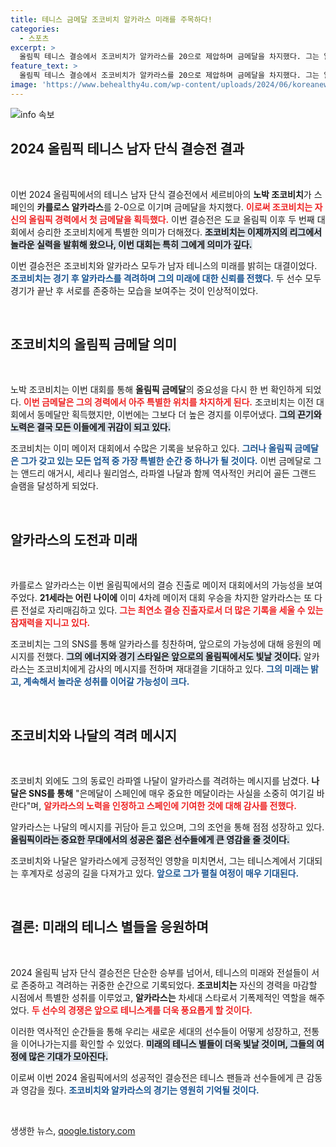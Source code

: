 ```yaml
---
title: 테니스 금메달 조코비치 알카라스 미래를 주목하다!
categories:
  - 스포츠
excerpt: >
  올림픽 테니스 결승에서 조코비치가 알카라스를 20으로 제압하며 금메달을 차지했다. 그는 알카라스를 격려하며 앞으로 20번 더 출전하고 금메달을 딸 수 있다고 전했다. 두 전설의 만남과 알카라스의 미래가 기대된다!
feature_text: >
  올림픽 테니스 결승에서 조코비치가 알카라스를 20으로 제압하며 금메달을 차지했다. 그는 알카라스를 격려하며 앞으로 20번 더 출전하고 금메달을 딸 수 있다고 전했다. 두 전설의 만남과 알카라스의 미래가 기대된다!
image: 'https://www.behealthy4u.com/wp-content/uploads/2024/06/koreanews.jpg'
---
```


<p><img src="https://www.behealthy4u.com/wp-content/uploads/2024/06/koreanews.jpg" alt="info 속보" /></p>

<h2 data-ke-size="size26">2024 올림픽 테니스 남자 단식 결승전 결과</h2>

<p data-ke-size="size16">&nbsp;</p>

<p>이번 2024 올림픽에서의 테니스 남자 단식 결승전에서 세르비아의 <b>노박 조코비치</b>가 스페인의 <b>카를로스 알카라스</b>를 2-0으로 이기며 금메달을 차지했다. <b><span style="color: #ee2323;">이로써 조코비치는 자신의 올림픽 경력에서 첫 금메달을 획득했다.</span></b> 이번 결승전은 도쿄 올림픽 이후 두 번째 대회에서 승리한 조코비치에게 특별한 의미가 더해졌다. <b><span style="background-color: #21538527;">조코비치는 이제까지의 리그에서 놀라운 실력을 발휘해 왔으나, 이번 대회는 특히 그에게 의미가 깊다.</span></b> </p>

<p>이번 결승전은 조코비치와 알카라스 모두가 남자 테니스의 미래를 밝히는 대결이었다. <b><span style="color: #1a5490;">조코비치는 경기 후 알카라스를 격려하며 그의 미래에 대한 신뢰를 전했다.</span></b> 두 선수 모두 경기가 끝난 후 서로를 존중하는 모습을 보여주는 것이 인상적이었다.</p>

<p data-ke-size="size16">&nbsp;</p>

<h2 data-ke-size="size26">조코비치의 올림픽 금메달 의미</h2>

<p data-ke-size="size16">&nbsp;</p>

<p>노박 조코비치는 이번 대회를 통해 <b>올림픽 금메달</b>의 중요성을 다시 한 번 확인하게 되었다. <b><span style="color: #ee2323;">이번 금메달은 그의 경력에서 아주 특별한 위치를 차지하게 된다.</span></b> 조코비치는 이전 대회에서 동메달만 획득했지만, 이번에는 그보다 더 높은 경지를 이루어냈다. <b><span style="background-color: #21538527;">그의 끈기와 노력은 결국 모든 이들에게 귀감이 되고 있다.</span></b></p>

<p>조코비치는 이미 메이저 대회에서 수많은 기록을 보유하고 있다. <b><span style="color: #1a5490;">그러나 올림픽 금메달은 그가 갖고 있는 모든 업적 중 가장 특별한 순간 중 하나가 될 것이다.</span></b> 이번 금메달로 그는 앤드리 애거시, 세리나 윌리엄스, 라파엘 나달과 함께 역사적인 커리어 골든 그랜드 슬램을 달성하게 되었다.</p>

<p data-ke-size="size16">&nbsp;</p>

<h2 data-ke-size="size26">알카라스의 도전과 미래</h2>

<p data-ke-size="size16">&nbsp;</p>

<p>카를로스 알카라스는 이번 올림픽에서의 결승 진출로 메이저 대회에서의 가능성을 보여주었다. <b>21세라는 어린 나이에</b> 이미 4차례 메이저 대회 우승을 차지한 알카라스는 또 다른 전설로 자리매김하고 있다. <b><span style="color: #ee2323;">그는 최연소 결승 진출자로서 더 많은 기록을 세울 수 있는 잠재력을 지니고 있다.</span></b></p>

<p>조코비치는 그의 SNS를 통해 알카라스를 칭찬하며, 앞으로의 가능성에 대해 응원의 메시지를 전했다. <b><span style="background-color: #21538527;">그의 에너지와 경기 스타일은 앞으로의 올림픽에서도 빛날 것이다.</span></b> 알카라스는 조코비치에게 감사의 메시지를 전하며 재대결을 기대하고 있다. <b><span style="color: #1a5490;">그의 미래는 밝고, 계속해서 놀라운 성취를 이어갈 가능성이 크다.</span></b></p>

<p data-ke-size="size16">&nbsp;</p>

<h2 data-ke-size="size26">조코비치와 나달의 격려 메시지</h2>

<p data-ke-size="size16">&nbsp;</p>

<p>조코비치 외에도 그의 동료인 라파엘 나달이 알카라스를 격려하는 메시지를 남겼다. <b>나달은 SNS를 통해</b> "은메달이 스페인에 매우 중요한 메달이라는 사실을 소중히 여기길 바란다"며, <b><span style="color: #ee2323;">알카라스의 노력을 인정하고 스페인에 기여한 것에 대해 감사를 전했다.</span></b> </p>

<p>알카라스는 나달의 메시지를 귀담아 듣고 있으며, 그의 조언을 통해 점점 성장하고 있다. <b><span style="background-color: #21538527;">올림픽이라는 중요한 무대에서의 성공은 젊은 선수들에게 큰 영감을 줄 것이다.</span></b> </p>

<p>조코비치와 나달은 알카라스에게 긍정적인 영향을 미치면서, 그는 테니스계에서 기대되는 후계자로 성공의 길을 다져가고 있다. <b><span style="color: #1a5490;">앞으로 그가 펼칠 여정이 매우 기대된다.</span></b></p>

<p data-ke-size="size16">&nbsp;</p>

<h2 data-ke-size="size26">결론: 미래의 테니스 별들을 응원하며</h2>

<p data-ke-size="size16">&nbsp;</p>

<p>2024 올림픽 남자 단식 결승전은 단순한 승부를 넘어서, 테니스의 미래와 전설들이 서로 존중하고 격려하는 귀중한 순간으로 기록되었다. <b>조코비치는</b> 자신의 경력을 마감할 시점에서 특별한 성취를 이루었고, <b>알카라스는</b> 차세대 스타로서 기폭제적인 역할을 해주었다. <b><span style="color: #ee2323;">두 선수의 경쟁은 앞으로 테니스계를 더욱 풍요롭게 할 것이다.</span></b> </p>

<p>이러한 역사적인 순간들을 통해 우리는 새로운 세대의 선수들이 어떻게 성장하고, 전통을 이어나가는지를 확인할 수 있었다. <b><span style="background-color: #21538527;">미래의 테니스 별들이 더욱 빛날 것이며, 그들의 여정에 많은 기대가 모아진다.</span></b> </p>

<p>이로써 이번 2024 올림픽에서의 성공적인 결승전은 테니스 팬들과 선수들에게 큰 감동과 영감을 줬다. <b><span style="color: #1a5490;">조코비치와 알카라스의 경기는 영원히 기억될 것이다.</span></b></p>

<p data-ke-size="size16">&nbsp;</p>
생생한 뉴스, <a href="https://qoogle.tistory.com" rel="dofollow">qoogle.tistory.com</a>



